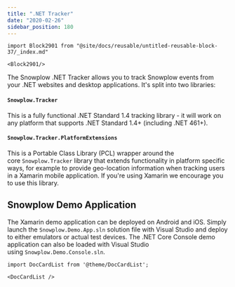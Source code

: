 ```yaml
---
title: ".NET Tracker"
date: "2020-02-26"
sidebar_position: 180
---
```


```mdx-code-block
import Block2901 from "@site/docs/reusable/untitled-reusable-block-37/_index.md"

<Block2901/>
```

The Snowplow .NET Tracker allows you to track Snowplow events from your .NET websites and desktop applications. It's split into two libraries:

#### `Snowplow.Tracker`

This is a fully functional .NET Standard 1.4 tracking library - it will work on any platform that supports .NET Standard 1.4+ (including .NET 461+).

#### `Snowplow.Tracker.PlatformExtensions`

This is a Portable Class Library (PCL) wrapper around the core `Snowplow.Tracker` library that extends functionality in platform specific ways, for example to provide geo-location information when tracking users in a Xamarin mobile application. If you're using Xamarin we encourage you to use this library.

## Snowplow Demo Application

The Xamarin demo application can be deployed on Android and iOS. Simply launch the `Snowplow.Demo.App.sln` solution file with Visual Studio and deploy to either emulators or actual test devices. The .NET Core Console demo application can also be loaded with Visual Studio using `Snowplow.Demo.Console.sln`.

```mdx-code-block
import DocCardList from '@theme/DocCardList';

<DocCardList />
```
